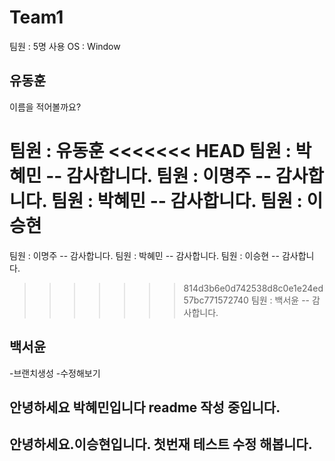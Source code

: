 # Team1
팀원 : 5명
사용 OS : Window

## 유동훈
이름을 적어볼까요?

팀원 : 유동훈
<<<<<<< HEAD
팀원 : 박혜민 -- 감사합니다.
팀원 : 이명주 -- 감사합니다.
팀원 : 박혜민 -- 감사합니다.
팀원 : 이승현
=======
팀원 : 이명주 -- 감사합니다.
팀원 : 박혜민 -- 감사합니다.
팀원 : 이승현 -- 감사합니다.
>>>>>>> 814d3b6e0d742538d8c0e1e24ed57bc771572740
팀원 : 백서윤 -- 감사합니다.



## 백서윤
-브랜치생성
-수정해보기

## 안녕하세요 박혜민입니다 readme 작성 중입니다.

## 안녕하세요.이승현입니다. 첫번재 테스트 수정 해봅니다.





